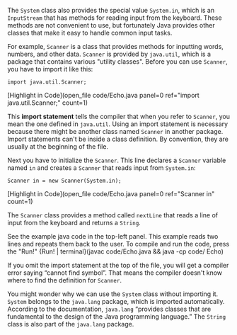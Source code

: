 The `System` class also provides the special value `System.in`, which is an `InputStream` that has methods for reading input from the keyboard. These methods are not convenient to use, but fortunately Java provides other classes that make it easy to handle common input tasks.


For example, `Scanner` is a class that provides methods for inputting words, numbers, and other data. `Scanner` is provided by `java.util`, which is a package that contains various "utility classes". Before you can use `Scanner`, you have to import it like this:

```code
import java.util.Scanner;
```

[Highlight in Code](open_file code/Echo.java panel=0 ref="import java.util.Scanner;" count=1)

This **import statement** tells the compiler that when you refer to `Scanner`, you mean the one defined in `java.util`. Using an import statement is necessary because there might be another class named `Scanner` in another package. Import statements can't be inside a class definition. By convention, they are usually at the beginning of the file.

Next you have to initialize the `Scanner`. This line declares a `Scanner` variable named `in` and creates a `Scanner` that reads input from `System.in`:

```code
Scanner in = new Scanner(System.in);
```

[Highlight in Code](open_file code/Echo.java panel=0 ref="Scanner in" count=1)


The `Scanner` class provides a method called `nextLine` that reads a line of input from the keyboard and returns a `String`.

See the example java code in the top-left panel. This example reads two lines and repeats them back to the user. To compile and run the code, press the "Run!"
{Run! | terminal}(javac code/Echo.java && java -cp code/ Echo)


If you omit the import statement at the top of the file, you will get a compiler error saying “cannot find symbol”. That means the compiler doesn't know where to find the definition for `Scanner`.


You might wonder why we can use the `System` class without importing it. `System` belongs to the `java.lang` package, which is imported automatically. According to the documentation, `java.lang` “provides classes that are fundamental to the design of the Java programming language.” The `String` class is also part of the `java.lang` package.